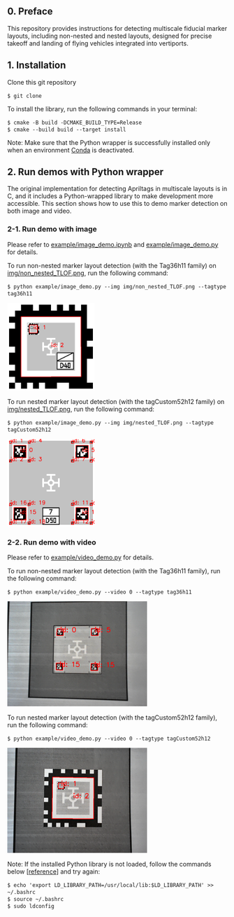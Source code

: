 ## 0. Preface
This repository provides instructions for detecting multiscale fiducial marker layouts, including non-nested and nested layouts, designed for precise takeoff and landing of flying vehicles integrated into vertiports.

## 1. Installation
Clone this git repository
```
$ git clone 
```

To install the library, run the following commands in your terminal:
```
$ cmake -B build -DCMAKE_BUILD_TYPE=Release
$ cmake --build build --target install
```

Note: Make sure that the Python wrapper is successfully installed only when an environment [Conda](https://docs.conda.io/projects/conda/en/latest/index.html) is deactivated. 

## 2. Run demos with Python wrapper
The original implementation for detecting Apriltags in multiscale layouts is in C, and it includes a Python-wrapped library to make development more accessible. This section shows how to use this to demo marker detection on both image and video.

### 2-1. Run demo with image

Please refer to [example/image_demo.ipynb](example/image_demo.ipynb) and [example/image_demo.py](example/image_demo.py) for details.

To run non-nested marker layout detection (with the Tag36h11 family) on [img/non_nested_TLOF.png](img/non_nested_TLOF.png), run the following command:
```
$ python example/image_demo.py --img img/non_nested_TLOF.png --tagtype tag36h11
```
<img src="img/examples/image_demo_non_nested.png" alt= “” width="200" height="200">

To run nested marker layout detection (with the tagCustom52h12 family) on [img/nested_TLOF.png](img/nested_TLOF.png), run the following command:
```
$ python example/image_demo.py --img img/nested_TLOF.png --tagtype tagCustom52h12
```
<img src="img/examples/image_demo_nested.png" alt= “” width="200" height="200">

### 2-2. Run demo with video

Please refer to [example/video_demo.py](example/video_demo.py) for details. 

To run non-nested marker layout detection (with the Tag36h11 family), run the following command:
```
$ python example/video_demo.py --video 0 --tagtype tag36h11
```
<img src="img/examples/video_demo_non_nested.png" alt= “” width="320" height="240">

To run nested marker layout detection (with the tagCustom52h12 family), run the following command:
```
$ python example/video_demo.py --video 0 --tagtype tagCustom52h12
```
<img src="img/examples/video_demo_nested.png" alt= “” width="320" height="240">

Note: If the installed Python library is not loaded, follow the commands below [[reference](https://github.com/AprilRobotics/apriltag/issues/46#issuecomment-556875247)] and try again:
```
$ echo 'export LD_LIBRARY_PATH=/usr/local/lib:$LD_LIBRARY_PATH' >> ~/.bashrc
$ source ~/.bashrc
$ sudo ldconfig
```

<!-- 
## What's added
1. `tagCustom52h12` codes:
   - [tagCustom52h12.c](tagCustom52h12.c)
   - [tagCustom52h12.h](tagCustom52h12.h)
2. `tagCustom52h12`-relevant things are appended to the hard-coded list of Apriltag families to be built for detection mode, especially the following files:
   - [apriltag_pywrap.c](apriltag_pywrap.c)
   - [example/apriltag_demo.c](example/apriltag_demo.c)
   - [example/opencv_demo.c](example/opencv_demo.c)

## Run C demo
To run tag36h11 (the tag family for non-nested layout) detection, run
```
./build/apriltag_demo -f tag36h11 ./example/non_nested_000_resized.jpg
```

To run tag52h12 (the tag family for nested layout) detection, run
```
./build/apriltag_demo -f tagCustom52h12 ./example/nested_000_resized.jpg
```

## Run OpenCV demo
Prerequisite: 
- [OpenCV](https://opencv.org/) (Version 4.x preferred)
- Camera connected to the computer

To run tag36h11 (the tag family for non-nested layout) detection, run
```
./build/opencv_demo -f tag36h11
```

To run tag52h12 (the tag family for nested layout) detection, run
```
./build/opencv_demo -f tag52h12
```

Please refer to [example/opencv_demo.cc](example/opencv_demo.cc) and the [user guide](https://github.com/AprilRobotics/apriltag/wiki/AprilTag-User-Guide) to explore more features.
-->
